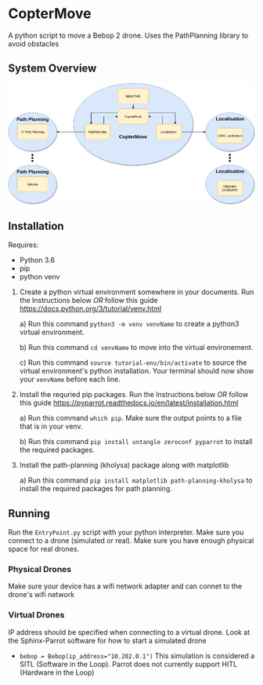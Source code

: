 # CopterMove
A python script to move a Bebop 2 drone. Uses the PathPlanning library to avoid obstacles

## System Overview
![System overview](/Figures/Copter%20Move.jpg)

## Installation

Requires:
 - Python 3.6
 - pip
 - python venv
 
 1) Create a python virtual environment somewhere in your documents. Run the Instructions below *_OR_* follow this guide https://docs.python.org/3/tutorial/venv.html
 
    a) Run this command `python3 -m venv venvName` to create a python3 virtual environment.
    
    b) Run this command `cd venvName` to move into the virtual environement.

    c) Run this command `source tutorial-env/bin/activate` to source the virtual environment's python installation. Your terminal should now show your `venvName` before each line.
    
 2) Install the requried pip packages. Run the Instructions below *_OR_* follow this guide https://pyparrot.readthedocs.io/en/latest/installation.html

    a) Run this command `which pip`. Make sure the output points to a file that is in your venv.
    
    b) Run this command `pip install untangle zeroconf pyparrot` to install the required packages.
    
 3) Install the path-planning (kholysa) package along with matplotlib 

    a) Run this command `pip install matplotlib path-planning-kholysa` to install the required packages for path planning.
    
## Running
Run the `EntryPoint.py` script with your python interpreter. Make sure you connect to a drone (simulated or real). Make sure you have enough physical space for real drones.

### Physical Drones

Make sure your device has a wifi network adapter and can connet to the drone's wifi network

### Virtual Drones
 
IP address should be specified when connecting to a virtual drone. Look at the Sphinx-Parrot software for how to start a simulated drone
- `bebop = Bebop(ip_address="10.202.0.1")`
This simulation is considered a SITL (Software in the Loop). Parrot does not currently support HITL (Hardware in the Loop)
